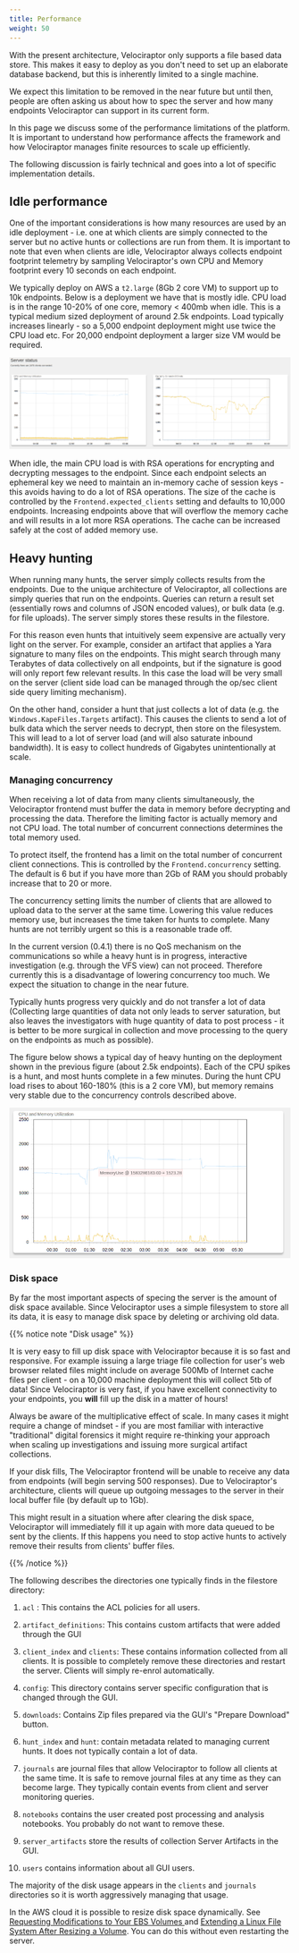 ```yaml
---
title: Performance
weight: 50
---
```


With the present architecture, Velociraptor only supports a file based
data store. This makes it easy to deploy as you don't need to set up
an elaborate database backend, but this is inherently limited to a
single machine.

We expect this limitation to be removed in the near future but until
then, people are often asking us about how to spec the server and how
many endpoints Velociraptor can support in its current form.

In this page we discuss some of the performance limitations of the
platform. It is important to understand how performance affects the
framework and how Velociraptor manages finite resources to scale up
efficiently.

The following discussion is fairly technical and goes into a lot of
specific implementation details.

## Idle performance

One of the important considerations is how many resources are used by
an idle deployment - i.e. one at which clients are simply connected to
the server but no active hunts or collections are run from them. It is
important to note that even when clients are idle, Velociraptor always
collects endpoint footprint telemetry by sampling Velociraptor's own
CPU and Memory footprint every 10 seconds on each endpoint.

We typically deploy on AWS a `t2.large` (8Gb 2 core VM) to support up
to 10k endpoints. Below is a deployment we have that is mostly idle.
CPU load is in the range 10-20% of one core, memory < 400mb when
idle. This is a typical medium sized deployment of around 2.5k
endpoints. Load typically increases linearly - so a 5,000 endpoint
deployment might use twice the CPU load etc. For 20,000 endpoint
deployment a larger size VM would be required.

![Idle performance statistics](idle.png)

When idle, the main CPU load is with RSA operations for encrypting and
decrypting messages to the endpoint. Since each endpoint selects an
ephemeral key we need to maintain an in-memory cache of session keys -
this avoids having to do a lot of RSA operations. The size of the
cache is controlled by the `Frontend.expected_clients` setting and
defaults to 10,000 endpoints. Increasing endpoints above that will
overflow the memory cache and will results in a lot more RSA
operations. The cache can be increased safely at the cost of added
memory use.

## Heavy hunting

When running many hunts, the server simply collects results from the
endpoints. Due to the unique architecture of Velociraptor, all
collections are simply queries that run on the endpoints. Queries can
return a result set (essentially rows and columns of JSON encoded
values), or bulk data (e.g. for file uploads). The server simply
stores these results in the filestore.

For this reason even hunts that intuitively seem expensive are
actually very light on the server. For example, consider an artifact
that applies a Yara signature to many files on the endpoints. This
might search through many Terabytes of data collectively on all
endpoints, but if the signature is good will only report few relevant
results. In this case the load will be very small on the server
(client side load can be managed through the op/sec client side query
limiting mechanism).

On the other hand, consider a hunt that just collects a lot of data
(e.g. the `Windows.KapeFiles.Targets` artifact). This causes the
clients to send a lot of bulk data which the server needs to decrypt,
then store on the filesystem. This will lead to a lot of server load
(and will also saturate inbound bandwidth). It is easy to collect
hundreds of Gigabytes unintentionally at scale.

### Managing concurrency

When receiving a lot of data from many clients simultaneously, the
Velociraptor frontend must buffer the data in memory before decrypting
and processing the data. Therefore the limiting factor is actually
memory and not CPU load. The total number of concurrent connections
determines the total memory used.

To protect itself, the frontend has a limit on the total number of
concurrent client connections. This is controlled by the
`Frontend.concurrency` setting. The default is 6 but if you have more
than 2Gb of RAM you should probably increase that to 20 or more.

The concurrency setting limits the number of clients that are allowed
to upload data to the server at the same time. Lowering this value
reduces memory use, but increases the time taken for hunts to
complete. Many hunts are not terribly urgent so this is a reasonable
trade off.

In the current version (0.4.1) there is no QoS mechanism on the
communications so while a heavy hunt is in progress, interactive
investigation (e.g. through the VFS view) can not proceed. Therefore
currently this is a disadvantage of lowering concurrency too much. We
expect the situation to change in the near future.

Typically hunts progress very quickly and do not transfer a lot of
data (Collecting large quantities of data not only leads to server
saturation, but also leaves the investigators with huge quantity of
data to post process - it is better to be more surgical in collection
and move processing to the query on the endpoints as much as possible).

The figure below shows a typical day of heavy hunting on the
deployment shown in the previous figure (about 2.5k endpoints). Each
of the CPU spikes is a hunt, and most hunts complete in a few
minutes. During the hunt CPU load rises to about 160-180% (this is a 2
core VM), but memory remains very stable due to the concurrency
controls described above.

![Hunting performance](hunting.png)


### Disk space

By far the most important aspects of specing the server is the amount
of disk space available. Since Velociraptor uses a simple filesystem
to store all its data, it is easy to manage disk space by deleting or
archiving old data.

{{% notice note "Disk usage" %}}

 It is very easy to fill up disk space with Velociraptor because it is
 so fast and responsive. For example issuing a large triage file
 collection for user's web browser related files might include on
 average 500Mb of Internet cache files per client - on a 10,000 machine
 deployment this will collect 5tb of data! Since Velociraptor is very
 fast, if you have excellent connectivity to your endpoints, you
 **will** fill up the disk in a matter of hours!

 Always be aware of the multiplicative effect of scale. In many cases
 it might require a change of mindset - if you are most familiar with
 interactive "traditional" digital forensics it might require
 re-thinking your approach when scaling up investigations and issuing
 more surgical artifact collections.

 If your disk fills, The Velociraptor frontend will be unable to
 receive any data from endpoints (will begin serving 500
 responses). Due to Velociraptor's architecture, clients will queue up
 outgoing messages to the server in their local buffer file (by
 default up to 1Gb).

 This might result in a situation where after clearing the disk space,
 Velociraptor will immediately fill it up again with more data queued
 to be sent by the clients. If this happens you need to stop active
 hunts to actively remove their results from clients' buffer files.

{{% /notice %}}

The following describes the directories one typically finds in the
filestore directory:

1. `acl` : This contains the ACL policies for all users.
2. `artifact_definitions`: This contains custom artifacts that were added through the GUI

3. `client_index` and `clients`: These contains information collected
   from all clients. It is possible to completely remove these
   directories and restart the server. Clients will simply re-enrol
   automatically.

4. `config`: This directory contains server specific configuration
   that is changed through the GUI.
5. `downloads`: Contains Zip files prepared via the GUI's "Prepare Download" button.

6. `hunt_index` and `hunt`: contain metadata related to managing
   current hunts. It does not typically contain a lot of data.

7. `journals` are journal files that allow Velociraptor to follow all
   clients at the same time. It is safe to remove journal files at any
   time as they can become large. They typically contain events from
   client and server monitoring queries.

8. `notebooks` contains the user created post processing and analysis
   notebooks. You probably do not want to remove these.

9. `server_artifacts` store the results of collection Server Artifacts
   in the GUI.

10. `users` contains information about all GUI users.


The majority of the disk usage appears in the `clients` and `journals`
directories so it is worth aggressively managing that usage.


In the AWS cloud it is possible to resize disk space dynamically. See [Requesting Modifications to Your EBS Volumes
](https://docs.aws.amazon.com/AWSEC2/latest/UserGuide/requesting-ebs-volume-modifications.html) and [Extending a Linux File System After Resizing a Volume](https://docs.aws.amazon.com/AWSEC2/latest/UserGuide/recognize-expanded-volume-linux.html). You can do this without even restarting the server.
